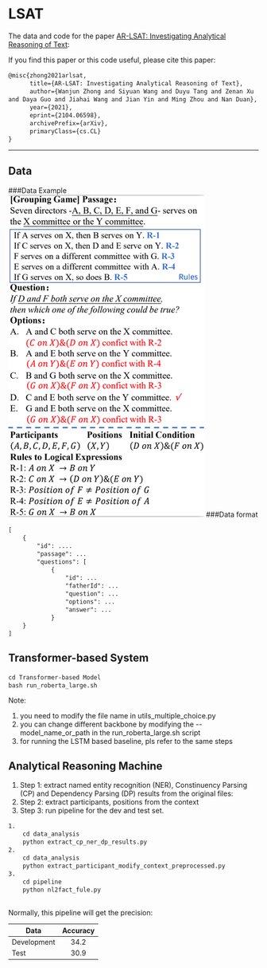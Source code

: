 # LSAT
The data and code for the paper [AR-LSAT: Investigating Analytical Reasoning of Text](https://arxiv.org/pdf/2104.06598.pdf):

If you find this paper or this code useful, please cite this paper:
```angular2html
@misc{zhong2021arlsat,
      title={AR-LSAT: Investigating Analytical Reasoning of Text}, 
      author={Wanjun Zhong and Siyuan Wang and Duyu Tang and Zenan Xu and Daya Guo and Jiahai Wang and Jian Yin and Ming Zhou and Nan Duan},
      year={2021},
      eprint={2104.06598},
      archivePrefix={arXiv},
      primaryClass={cs.CL}
}
```
-----
## Data
###Data Example
![avatar](img.png)
###Data format
```
[
    {
        "id": ....
        "passage": ...
        "questions": [
            {
                "id": ...
                "fatherId": ...
                "question": ...
                "options": ...
                "answer": ...
            }
    }
]
```
## Transformer-based System
```angular2html
cd Transformer-based Model
bash run_roberta_large.sh
```
Note: 
1. you need to modify the file name in utils_multiple_choice.py
2. you can change different backbone by modifying the --model_name_or_path in the run_roberta_large.sh script
3. for running the LSTM based baseline, pls refer to the same steps
## Analytical Reasoning Machine
1. Step 1: extract named entity recognition (NER), Constinuency Parsing (CP) and Dependency Parsing (DP) results from the original files:
2. Step 2: extract participants, positions from the context
3. Step 3: run pipeline for the dev and test set.
```angular2html
1. 
    cd data_analysis
    python extract_cp_ner_dp_results.py
2. 
    cd data_analysis
    python extract_participant_modify_context_preprocessed.py
3.
    cd pipeline
    python nl2fact_fule.py
    
```
Normally, this pipeline will get the precision:

| Data | Accuracy |
|--------|:--------:|
| Development | 34.2 |
| Test | 30.9 |